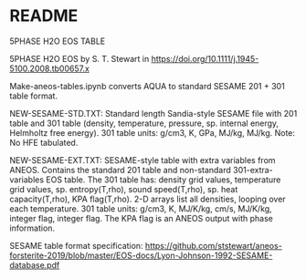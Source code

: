 # README

5PHASE H2O EOS TABLE 

5PHASE H2O EOS by S. T. Stewart in  https://doi.org/10.1111/j.1945-5100.2008.tb00657.x

Make-aneos-tables.ipynb converts AQUA to standard SESAME 201 + 301 table format.

NEW-SESAME-STD.TXT: Standard length Sandia-style SESAME file with 201 table and 301 table (density, temperature, pressure, sp. internal energy, Helmholtz free energy). 301 table units: g/cm3, K, GPa, MJ/kg, MJ/kg.
Note: No HFE tabulated.

NEW-SESAME-EXT.TXT: SESAME-style table with extra variables from ANEOS. Contains the standard 201 table and non-standard 301-extra-variables EOS table. The 301 table has: density grid values, temperature grid values, sp. entropy(T,rho), sound speed(T,rho), sp. heat capacity(T,rho), KPA flag(T,rho). 2-D arrays list all densities, looping over each temperature. 301 table units: g/cm3, K, MJ/K/kg, cm/s, MJ/K/kg, integer flag, integer flag. The KPA flag is an ANEOS output with phase information.

SESAME table format specification:
https://github.com/ststewart/aneos-forsterite-2019/blob/master/EOS-docs/Lyon-Johnson-1992-SESAME-database.pdf

